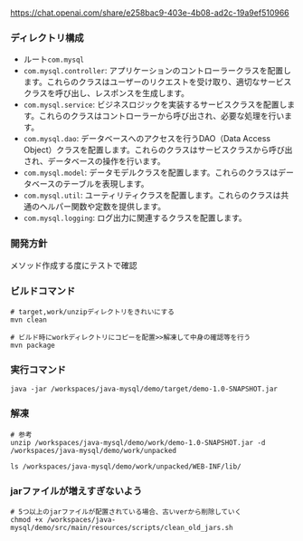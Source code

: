 # 
https://chat.openai.com/share/e258bac9-403e-4b08-ad2c-19a9ef510966

### ディレクトリ構成
- ルート`com.mysql`
- `com.mysql.controller`: アプリケーションのコントローラークラスを配置します。これらのクラスはユーザーのリクエストを受け取り、適切なサービスクラスを呼び出し、レスポンスを生成します。
- `com.mysql.service`: ビジネスロジックを実装するサービスクラスを配置します。これらのクラスはコントローラーから呼び出され、必要な処理を行います。
- `com.mysql.dao`: データベースへのアクセスを行うDAO（Data Access Object）クラスを配置します。これらのクラスはサービスクラスから呼び出され、データベースの操作を行います。
- `com.mysql.model`: データモデルクラスを配置します。これらのクラスはデータベースのテーブルを表現します。
- `com.mysql.util`: ユーティリティクラスを配置します。これらのクラスは共通のヘルパー関数や定数を提供します。
- `com.mysql.logging`: ログ出力に関連するクラスを配置します。


### 開発方針
メソッド作成する度にテストで確認

### ビルドコマンド
```
# target,work/unzipディレクトリをきれいにする
mvn clean

# ビルド時にworkディレクトリにコピーを配置>>解凍して中身の確認等を行う
mvn package
```

### 実行コマンド
```
java -jar /workspaces/java-mysql/demo/target/demo-1.0-SNAPSHOT.jar
```

### 解凍
```
# 参考
unzip /workspaces/java-mysql/demo/work/demo-1.0-SNAPSHOT.jar -d /workspaces/java-mysql/demo/work/unpacked

ls /workspaces/java-mysql/demo/work/unpacked/WEB-INF/lib/
```

### jarファイルが増えすぎないよう
```
# 5つ以上のjarファイルが配置されている場合、古いverから削除していく
chmod +x /workspaces/java-mysql/demo/src/main/resources/scripts/clean_old_jars.sh
```
